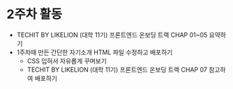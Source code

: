 # 2주차 활동

- TECHIT BY LIKELION (대학 11기) 프론트엔드 온보딩 트랙 CHAP 01~05 요약하기
- 1주차때 만든 간단한 자기소개 HTML 파일 수정하고 배포하기
  - CSS 입혀서 자유롭게 꾸며보기
  - TECHIT BY LIKELION (대학 11기) 프론트엔드 온보딩 트랙 CHAP 07 참고하여 배포하기
